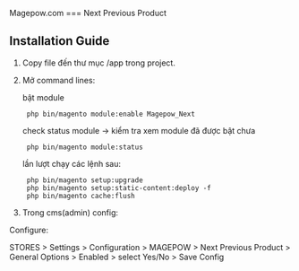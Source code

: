 Magepow.com === Next Previous Product

Installation Guide
--------------------

1. Copy file đến thư mục /app trong project.

2. Mở command lines: 

    bật module 
        
        php bin/magento module:enable Magepow_Next
    check status module -> kiểm tra xem module đã được bật chưa
        
        php bin/magento module:status
    lần lượt chạy các lệnh sau: 
        
        php bin/magento setup:upgrade
        php bin/magento setup:static-content:deploy -f
        php bin/magento cache:flush
3. Trong cms(admin) config:

Configure:

STORES > Settings > Configuration > MAGEPOW > Next Previous Product > General Options > Enabled	> select Yes/No > Save Config


